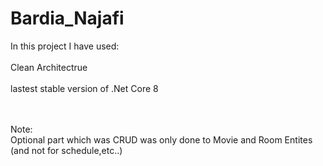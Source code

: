 # Bardia_Najafi
In this project I have used:<br><br>
Clean Architectrue<br><br>
 lastest stable version of .Net Core 8<br><br><br>

 Note:<br>
 Optional part which was CRUD was only done to Movie and Room Entites (and not for schedule,etc..)
